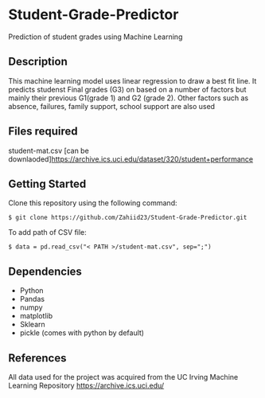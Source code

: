 # Student-Grade-Predictor
Prediction of student grades using Machine Learning

## Description

This machine learning model uses linear regression to draw a best fit line. It predicts studenst Final grades (G3) on based on a number of factors but mainly their previous G1(grade 1) and G2 (grade 2). Other factors such as absence, failures, family support, school support are also used

## Files required

student-mat.csv
[can be downlaoded]https://archive.ics.uci.edu/dataset/320/student+performance 


## Getting Started

Clone this repository using the following command: </p>

```
$ git clone https://github.com/Zahiid23/Student-Grade-Predictor.git

```
To add path of CSV file:

```
$ data = pd.read_csv("< PATH >/student-mat.csv", sep=";")

```

## Dependencies

* Python
* Pandas
* numpy
* matplotlib
* Sklearn
* pickle (comes with python by default)

## References
All data used for the project was acquired from the UC Irving Machine Learning Repository
https://archive.ics.uci.edu/

